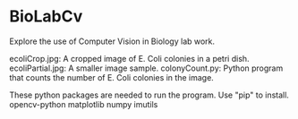 # BioLabCv
Explore the use of Computer Vision in Biology lab work.

ecoliCrop.jpg: A cropped image of E. Coli colonies in a petri dish.
ecoliPartial.jpg: A smaller image sample.
colonyCount.py: Python program that counts the number of E. Coli colonies in the image.

These python packages are needed to run the program. Use "pip" to install.
opencv-python
matplotlib
numpy
imutils


